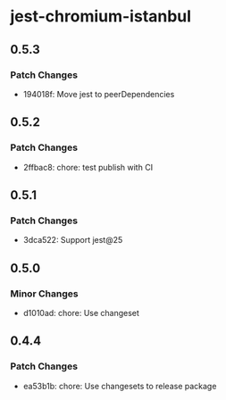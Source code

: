 # jest-chromium-istanbul

## 0.5.3

### Patch Changes

-   194018f: Move jest to peerDependencies

## 0.5.2

### Patch Changes

-   2ffbac8: chore: test publish with CI

## 0.5.1

### Patch Changes

-   3dca522: Support jest@25

## 0.5.0

### Minor Changes

-   d1010ad: chore: Use changeset

## 0.4.4

### Patch Changes

-   ea53b1b: chore: Use changesets to release package
